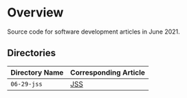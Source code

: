 # Overview

Source code for software development articles in June 2021.

## Directories

| Directory Name              | Corresponding Article                                                               |
|-----------------------------|-------------------------------------------------------------------------------------|
| `06-29-jss`                 | [JSS](https://jarombek.com/blog/jun-29-2021-jss)                                    |    
